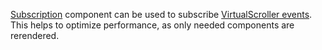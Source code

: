 [Subscription](https://af-utils.com/virtual/reference/virtual-react.subscription) component can be used to subscribe
[VirtualScroller events](https://af-utils.com/virtual/reference/virtual-core.virtual-scroller-event). This helps to optimize performance, as only needed components are rerendered.
